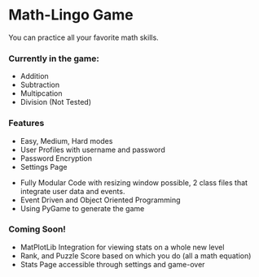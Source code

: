 <h1>Math-Lingo Game</h1>


You can practice all your favorite math skills.

<h3> Currently in the game: </h3>
<ul>
<li>Addition</li>
<li>Subtraction</li>
<li>Multipcation</li>
<li>Division (Not Tested)</li>
</ul>

<h3>Features</h3>
<ul>
  <li>Easy, Medium, Hard modes</li>
  <li>User Profiles with username and password</li>
  <li>Password Encryption</li>
  <li>Settings Page</li>
</ul>

- Fully Modular Code with resizing window possible, 2 class files that integrate user data and events.
- Event Driven and Object Oriented Programming
- Using PyGame to generate the game

<h3>Coming Soon!</h3>
<ul>
  <li>MatPlotLib Integration for viewing stats on a whole new level</li>
  <li>Rank, and Puzzle Score based on which you do (all a math equation)</li>
  <li>Stats Page accessible through settings and game-over</li>
</ul>
